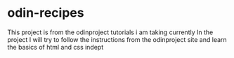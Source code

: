 # odin-recipes

This project is from the odinproject tutorials i am taking currently
In the project I will try to follow the instructions from the odinproject site and learn the basics of html and css indept

